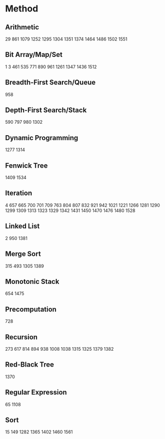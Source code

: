 # Method
## Arithmetic
29
861
1079
1252
1295
1304
1351
1374
1464
1486
1502
1551
## Bit Array/Map/Set
1
3
461
535
771
890
961
1261
1347
1436
1512
## Breadth-First Search/Queue
958
## Depth-First Search/Stack
590
797
980
1302
## Dynamic Programming
1277
1314
## Fenwick Tree
1409
1534
## Iteration
4
657
665
700
701
709
763
804
807
832
921
942
1021
1221
1266
1281
1290
1299
1309
1313
1323
1329
1342
1431
1450
1470
1476
1480
1528
## Linked List
2
950
1381
## Merge Sort
315
493
1305
1389
## Monotonic Stack
654
1475
## Precomputation
728
## Recursion
273
617
814
894
938
1008
1038
1315
1325
1379
1382
## Red-Black Tree
1370
## Regular Expression
65
1108
## Sort
15
149
1282
1365
1402
1460
1561
